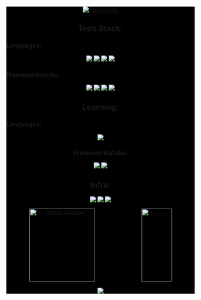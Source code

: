 <div style="background-color:black">
<div align="center">  

[![Typing SVG](https://readme-typing-svg.herokuapp.com?font=Share+Tech&size=25&pause=1000&color=0D30C0&center=true&vCenter=true&random=false&width=435&lines=Hello%2C+Everyone!;My+name+is+Adelson+Teodoro;I'm+a+Software+Developer)](https://git.io/typing-svg)
</div>

<h2 align="center">
  Tech Stack:
</h2>
<h3> Languages:
</h3>
<div align="center">
  
  ![](https://img.shields.io/badge/-TYPESCRIPT-339933?style=for-the-badge&logo=TypeScript&color=black&logoColor=white)
  ![](https://img.shields.io/badge/-PYTHON-339933?style=for-the-badge&logo=python&color=black&logoColor=white)
  ![](https://img.shields.io/badge/-JAVA-339933?style=for-the-badge&logo=openjdk&color=black&logoColor=white)
  ![](https://img.shields.io/badge/-C++-339933?style=for-the-badge&logo=c%2B%2B&color=black&logoColor=white)
  
</div>

<h3> Frameworks/Libs: </h3>

<div align="center">
  
  ![](https://img.shields.io/badge/-ANGULAR-339933?style=for-the-badge&logo=Angular&color=black&logoColor=white)
  ![](https://img.shields.io/badge/-flask-339933?style=for-the-badge&logo=flask&color=black&logoColor=white)
  ![](https://img.shields.io/badge/-Arduino-339933?style=for-the-badge&logo=Arduino&color=black&logoColor=white)
  ![](https://img.shields.io/badge/-Spring%20Boot-339933?style=for-the-badge&logo=spring&color=black&logoColor=white)
  
</div>



<h2 align="center">
 Learning:
</h2>

<h3>Languages:</h3>
<div align="center">
  
![](https://img.shields.io/badge/-RUST-339933?style=for-the-badge&logo=rust&color=black&logoColor=white)
  
</div>

<h3 align="center">
  Frameworks/Libs:
</h3>

<div align="center">
  
 ![](https://img.shields.io/badge/-Rocket-339933?style=for-the-badge&logo=rocket&color=black&logoColor=white)
 ![](https://img.shields.io/badge/-Serverless-339933?style=for-the-badge&logo=serverless&color=black&logoColor=white)


</div>

<h2 align="center" >Infra: </h2>

<div align="center">
  
  ![](https://img.shields.io/badge/-Aws-339933?style=for-the-badge&logo=aws&color=black&logoColor=white)
  ![](https://img.shields.io/badge/-DOCKER-339933?style=for-the-badge&logo=docker&color=black&logoColor=white)
  <a href="https://www.credly.com/badges/3a89054d-fef0-4d56-90bb-74d3d66555bb"> <img src="https://images.credly.com/size/80x80/images/70d71df5-f3dc-4380-9b9d-f22513a70417/CCNAITN__1_.png"></a>

</div>



<div align="center">  
  <img width="59%" height="195px" src="https://github-readme-stats.vercel.app/api?username=imrooteodoro&show_icons=true&count_private=true&hide_border=true&title_color=00bfbf&icon_color=00bfbf&text_color=c9d1d9&bg_color=0d1117" alt="Github Adelson" /> 
  <img width="40%" height="195px" src="https://github-readme-stats.vercel.app/api/top-langs/?username=imrooteodoro&layout=compact&hide_border=true&title_color=00bfbf&text_color=00bfbf&bg_color=0d1117" />
</div>
<div align="center">
  
![](https://spotify-github-profile.kittinanx.com/api/view.svg?uid=w44fq2nsyit9evlnby8yatk0i&cover_image=true&theme=novatorem)

</div>

</div>


